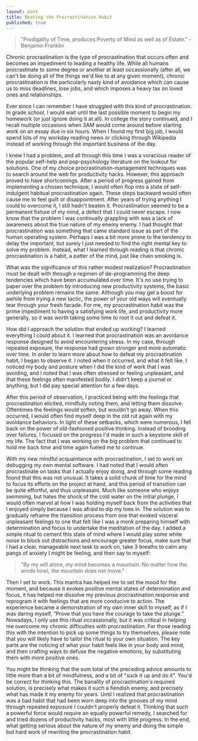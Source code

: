 ```yaml
---
layout: post
title: Beating the Procrastination Habit
published: true
---
```


> "Prodigality of Time, produces Poverty of Mind as well as of Estate." - Benjamin Franklin

Chronic procrastination is the type of procrastination that occurs often and becomes an impediment to leading a healthy life. While all humans procrastinate to some degree or another at least occassionally (after all, we can't be doing all of the things we'd like to at any given moment), chronic procrastination is the particularly nasty kind of avoidance which can cause us to miss deadlines, lose jobs, and which imposes a heavy tax on loved ones and relationships.

Ever since I can remember I have struggled with this kind of procrastination. In grade school, I would wait until the last possible moment to begin my homework (or just ignore doing it at all). In college the story continued, and I recall multiple occasions when 3AM would come around before starting work on an essay due in six hours. When I found my first big job, I would spend lots of my workday reading news or clicking through Wikipedia instead of working through the important business of the day.

I knew I had a problem, and all through this time I was a voracious reader of the popular self-help and pop-psychology literature on the lookout for solutions. One of my choice procrastination-management techniques was to search around the web for productivity hacks.
However, this approach proved to have shortcomings. After a period of progress gained from implementing a chosen technique, I would often flop into a state of self-indulgent habitual procrastination again. These steps backward would often cause me to feel guilt or disappointment. After years of trying anything I could to overcome it, I still hadn't beaten it. Procrastination seemed to be a permanent fixture of my mind, a defect that I could never escape. I now know that the problem I was continually grappling with was a lack of awareness about the true nature of my enemy enemy. I had thought that procrastination was something that came standard issue as part of the human operating system. Perhaps I was a bit more prone to the tendency to delay the important, but surely I just needed to find the right mental key to solve my problem. Instead, what I learned through reading is that chronic procrastination is a habit, a patter of the mind, just like chain smoking is.

What was the significance of this rather modest realization? Procrastination must be dealt with through a regimen of de-programming the deep tendencies which have been accumulated over time. It's no use trying to paper over the problem by introducing new productivity systems, the basic underlying problem remains the same. Although you may get a boost for awhile from trying a new tactic, the power of your old ways will eventually tear through your fresh facade. For me, my procrastination habit was the prime impediment to having a satisfying work life, and productivity more generally, so it was worth taking some time to root it out and defeat it.

How did I approach the solution that ended up working? I learned everything I could about it. I learned that procrastination was an avoidance response designed to avoid encountering stress. In my case, through repeated exposure, the response had grown stronger and more automatic over time. In order to learn more about how to defeat my procrastination habit, I began to observe it. I noted when it occurred, and what it felt like. I noticed my body and posture when I did the kind of work that I was avoiding, and I noted that I was often stressed or feeling unpleasant, and that these feelings often manifested bodily. I didn't keep a journal or anything, but I did pay special attention for a few days.

After this period of observation, I practiced being with the feelings that procrastination elicited, mindfully noting them, and letting them dissolve. Oftentimes the feelings would soften, but wouldn't go away. When this occurred, I would often find myself deep in the old rut again with my avoidance behaviors. In light of these setbacks, which were numerous, I fell back on the power of old-fashioned positive thinking. Instead of brooding over failures, I focused on the progress I'd made in such a keystone skill of my life. The fact that I was working on the big problem that continued to hold me back time and time again fueled me to continue.

With my new mindful acquaintance with procrastination, I set to work on debugging my own mental software. I had noted that I would often procrastinate on tasks that I actually enjoy doing, and through some reading found that this was not unusual. It takes a solid chunk of time for the mind to focus its efforts on the project at hand, and this period of transition can be quite effortful, and thus unpleasant. Much like someone who enjoys swimming, but hates the shock of the cold water on the initial plunge, I would often marvel at how I was holding myself back from the activities that I enjoyed simply because I was afraid to dip my toes in. The solution was to gradually reframe the transition process from one that evoked visceral unpleasant feelings to one that felt like I was a monk preparing himself with determination and focus to undertake the meditation of the day. I added a simple ritual to cement this state of mind where I would play some white noise to block out distractions and encourage greater focus, make sure that I had a clear, manageable next task to work on, take 3 breaths to calm any pangs of anxiety I might be feeling, and then say to myself:

> "By my will alone, my mind becomes a mountain. No matter how the winds howl, the mountain does not move."

Then I set to work. This mantra has helped me to set the mood for the moment, and because it evokes positive mental states of determination and focus, it has helped me dissolve my previous procrastination response and reprogram it with feelings that are more conducive to action. The experience became a demonstration of my own inner skill to myself, as if I was daring myself, "Prove that you have the courage to take the plunge." Nowadays, I only use this ritual occassionally, but it was critical in helping me overcome my chronic difficulties with procrastination. For those reading this with the intention to pick up some things to try themselves, please note that you will likely have to tailor the ritual to your own situation. The key parts are the noticing of what your habit feels like in your body and mind, and then crafting ways to defuse the negative emotions, by substituting them with more positive ones.

You might be thinking that the sum total of the preceding advice amounts to little more than a bit of mindfulness, and a bit of "suck it up and do it". You'd be correct for thinking this. The banality of procrastination's required solution, is precisely what makes it such a fiendish enemy, and precisely what has made it my enemy for years. Until I realized that procrastination was a bad habit that had been worn deep into the grooves of my mind through repeated exposure I couldn't properly defeat it. Thinking that such a powerful force would require an equally powerful remedy, I searched for and tried dozens of productivity hacks, most with little progress. In the end, what getting serious about the nature of my enemy and doing the simple but hard work of rewriting the procrastination habit.
